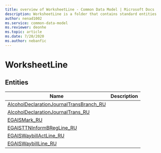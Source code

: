 ```yaml
---
title: overview of WorksheetLine - Common Data Model | Microsoft Docs
description: WorksheetLine is a folder that contains standard entities related to the Common Data Model.
author: nenad1002
ms.service: common-data-model
ms.reviewer: deonhe
ms.topic: article
ms.date: 7/20/2020
ms.author: nebanfic
---
```


# WorksheetLine


## Entities

|Name|Description|
|---|---|
|[AlcoholDeclarationJournalTransBranch_RU](AlcoholDeclarationJournalTransBranch_RU.md)||
|[AlcoholDeclarationJournalTrans_RU](AlcoholDeclarationJournalTrans_RU.md)||
|[EGAISMark_RU](EGAISMark_RU.md)||
|[EGAISTTNInformBRegLine_RU](EGAISTTNInformBRegLine_RU.md)||
|[EGAISWaybillActLine_RU](EGAISWaybillActLine_RU.md)||
|[EGAISWaybillLine_RU](EGAISWaybillLine_RU.md)||
